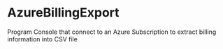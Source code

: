 # AzureBillingExport
Program Console that connect to an Azure Subscription to extract billing information into CSV file
